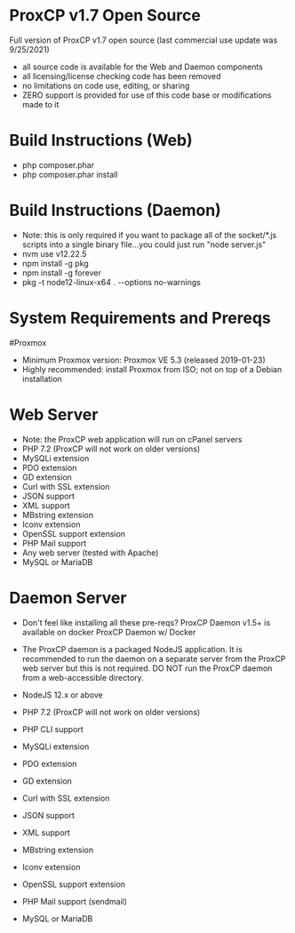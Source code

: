 # ProxCP v1.7 Open Source
Full version of ProxCP v1.7 open source (last commercial use update was 9/25/2021)

- all source code is available for the Web and Daemon components
- all licensing/license checking code has been removed
- no limitations on code use, editing, or sharing
- ZERO support is provided for use of this code base or modifications made to it

# Build Instructions (Web)
- php composer.phar
- php composer.phar install

# Build Instructions (Daemon)
- Note: this is only required if you want to package all of the socket/*.js scripts into a single binary file...you could just run "node server.js"
- nvm use v12.22.5
- npm install -g pkg
- npm install -g forever
- pkg -t node12-linux-x64 . --options no-warnings

# System Requirements and Prereqs
#Proxmox
- Minimum Proxmox version: Proxmox VE 5.3 (released 2019-01-23)
- Highly recommended: install Proxmox from ISO; not on top of a Debian installation

# Web Server
- Note: the ProxCP web application will run on cPanel servers
- PHP 7.2 (ProxCP will not work on older versions)
- MySQLi extension
- PDO extension
- GD extension
- Curl with SSL extension
- JSON support
- XML support
- MBstring extension
- Iconv extension
- OpenSSL support extension
- PHP Mail support
- Any web server (tested with Apache)
- MySQL or MariaDB

# Daemon Server
- Don't feel like installing all these pre-reqs? ProxCP Daemon v1.5+ is available on docker ProxCP Daemon w/ Docker

- The ProxCP daemon is a packaged NodeJS application. It is recommended to run the daemon on a separate server from the ProxCP web server but this is not required. DO NOT run the ProxCP daemon from a web-accessible directory.

- NodeJS 12.x or above
- PHP 7.2 (ProxCP will not work on older versions)
- PHP CLI support
- MySQLi extension
- PDO extension
- GD extension
- Curl with SSL extension
- JSON support
- XML support
- MBstring extension
- Iconv extension
- OpenSSL support extension
- PHP Mail support (sendmail)
- MySQL or MariaDB
